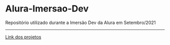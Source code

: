 # Alura-Imersao-Dev
Repositório utilizado durante a Imersão Dev da Alura em Setembro/2021
<hr>
<a href="https://montalvas.github.io/Alura-Imersao-Dev/">Link dos projetos</a>

